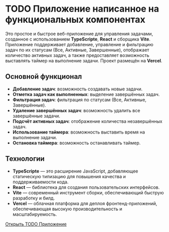 # TODO Приложение написанное на функциональных компонентах

Это простое и быстрое веб-приложение для управления задачами, созданное с использованием **TypeScripte**, **React** и сборщика **Vite**. Приложение поддерживает добавление, управление и фильтрацию задач по их статусам (Все, Активные, Завершенные), отображает количество активных задач, а также предоставляет возможность выставлять таймер на выполнение задачи. Проект размещён на **Vercel**.

## Основной функционал

- **Добавление задач**: возможность создавать новые задачи.
- **Отметка задач как выполненных**: выделение завершённых задач.
- **Фильтрация задач**: фильтрация по статусам (Все, Активные, Завершённые).
- **Удаление завершённых задач**: возможность удалить все завершённые задачи.
- **Подсчёт активных задач**: отображение количества незавершённых задач.
- **Использование таймера**: возможность выставить время на выполнение задачи.
- **Остановка таймера**: возможность останавливать таймер.

## Технологии
- **TypeScripte** — это расширение JavaScript, добавляющее статическую типизацию для повышения качества и поддерживаемости кода.
- **React** — библиотека для создания пользовательских интерфейсов.
- **Vite** — современный инструмент сборки, обеспечивающий быструю разработку и билд.
- **Vercel** — облачная платформа для деплоя фронтенд-приложений, обеспечивающая высокую производительность и масштабируемость.

[Открыть TODO Приложение](https://todo-app-on-function.vercel.app/)
